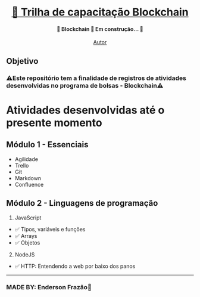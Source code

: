 <h1 align="center"> 
<a href= "https://github.com/EndersonF/trilha-de-capacitacao-blockchain">🔗 Trilha de capacitação Blockchain</a>
</h1>

<h4 align="center"> 
	🚧  Blockchain 🚀 Em construção...  🚧
</h4>

<p align="center">
 <a href="https://github.com/EndersonF" target="_blank"> Autor</a>
</p>

## Objetivo

### **⚠️Este repositório tem a finalidade de registros de atividades desenvolvidas no programa de bolsas - Blockchain⚠️**

# Atividades desenvolvidas até o presente momento

## Módulo 1 - Essenciais

- Agilidade
- Trello
- Git
- Markdown
- Confluence

## Módulo 2 - Linguagens de programação

1. JavaScript
- ✅ Tipos, variáveis e funções
- ✅ Arrays
- ✅ Objetos

2. NodeJS
- ✅ HTTP: Entendendo a web por baixo dos panos

---

### MADE BY: **Enderson Frazão🤟**
